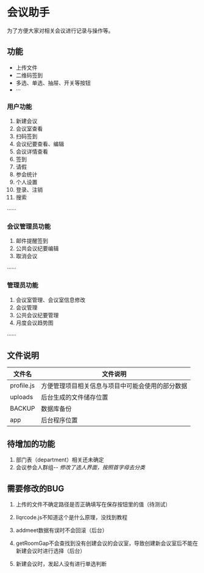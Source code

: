 # 会议助手

为了方便大家对相关会议进行记录与操作等。

## 功能

- 上传文件
- 二维码签到
- 多选、单选、抽屉、开关等按钮
- ···

### 用户功能

1. 新建会议
2. 会议室查看
3. 扫码签到
4. 会议纪要查看、编辑
5. 会议详情查看
6. 签到
7. 请假
8. 参会统计
9. 个人设置
10. 登录、注销
11. 搜索

······

### 会议管理员功能

1. 邮件提醒签到
2. 公共会议纪要编辑
3. 取消会议

······

### 管理员功能

1. 会议室管理、会议室信息修改
2. 会议管理
3. 公共会议纪要管理
4. 月度会议趋势图

······

## 文件说明

| 文件名 | 文件说明 |
|---|--- |
| profile.js | 方便管理项目相关信息与项目中可能会使用的部分数据 |
| uploads | 后台生成的文件储存位置 |
| BACKUP | 数据库备份 |
| app | 后台程序位置 |

## 待增加的功能

1. 部门表（department）相关还未确定
2. 会议参会人群组-- *修改了选人界面，按照首字母去分类*

## 需要修改的BUG

1. 上传的文件不确定路径是否正确填写在保存按钮里的值（待测试）
2. llqrcode.js不知道这个是什么原理，没找到教程

3. addmeet数据有误时不会回滚（后台）
4. getRoomGap不会查找到没有创建会议的会议室，导致创建新会议室后不能在新建会议时进行选择（后台）
5. 新建会议时，发起人没有进行单选判断